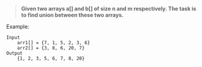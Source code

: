 > **Given two arrays a[] and b[] of size n and m respectively. The task is to find union between these two arrays.**

Example:
```
Input
    arr1[] = {7, 1, 5, 2, 3, 6} 
    arr2[] = {3, 8, 6, 20, 7} 
Output
    {1, 2, 3, 5, 6, 7, 8, 20}
```